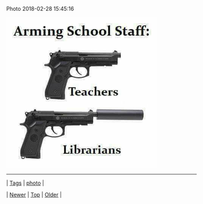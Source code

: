 <!--
title: Photo 2018-02-28 15
date: 2020-06-28T15:27:00.173Z
tags: photo
-->


Photo 2018-02-28 15:45:16

![](171381356689-0.jpg)

<!--BOTTOM-POST-NAVIGATION-->
---

| [Tags](tags.md) | [photo](tag-photo.md) |

| [Newer](171010824929.md) | [Top](index.md) | [Older](171777143139.md) |